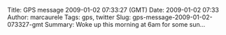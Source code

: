 Title: GPS message 2009-01-02 07:33:27 (GMT)
Date: 2009-01-02 07:33
Author: marcaurele
Tags: gps, twitter
Slug: gps-message-2009-01-02-073327-gmt
Summary: Woke up this morning at 6am for some sun...

<div id="gmap_20090101_233327" class="gmap"></div><script type="text/javascript">var gmap_20090101_233327={latitude:-34.8304,longitude:173.409,date:"2009-01-02 07:33:27 GMT",message:"Woke up this morning at 6am for some sunrise shots of Maitai bay. Sadly there was not enough wind to kitesurf there"};</script><script type="text/javascript" src="http://maps.google.com/maps?file=api&v=2&key=ABQIAAAAQAIOvERX26PIpIrh8sl_gRTtWEQBmOtJcMt1yzdnv7RWxqz1XxS_KYfmkM8Ye2Ypnzn4_F4H1HTKLQ"></script><script type="text/javascript" src="/theme/js/syl_googlemaps.js"></script>
